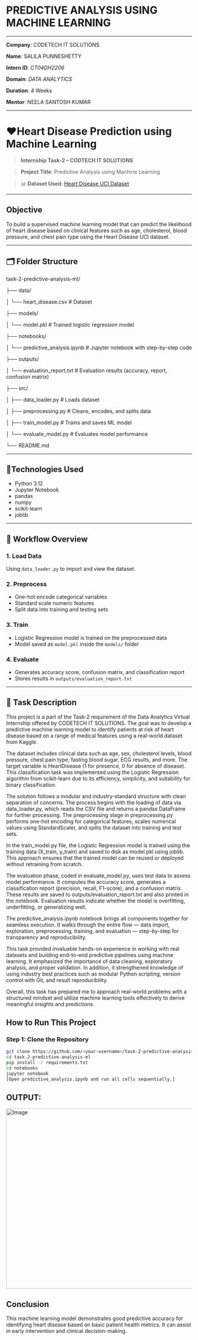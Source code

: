 # PREDICTIVE ANALYSIS USING MACHINE LEARNING

---

**Company**: CODETECH IT SOLUTIONS

**Name**: SALILA PUNNESHETTY

**Intern ID**: *CT04DH2206*

**Domain**: *DATA ANALYTICS*

**Duration**: 4 Weeks

**Mentor**: NEELA SANTOSH KUMAR

---
# ❤️Heart Disease Prediction using Machine Learning


> **Internship Task-2 – CODTECH IT SOLUTIONS**

> **Project Title**: Predictive Analysis using Machine Learning  

> 📊 **Dataset Used**: [Heart Disease UCI Dataset](https://www.kaggle.com/datasets/fedesoriano/heart-failure-prediction)

---

## Objective

To build a supervised machine learning model that can predict the likelihood of heart disease based on clinical features such as age, cholesterol, blood pressure, and chest pain type using the Heart Disease UCI dataset.

---

## 🗂️ Folder Structure

task-2-predictive-analysis-ml/

├── data/

│ └── heart_disease.csv # Dataset

├── models/

│ └── model.pkl # Trained logistic regression model

├── notebooks/

│ └── predictive_analysis.ipynb # Jupyter notebook with step-by-step code

├── outputs/

│ └── evaluation_report.txt # Evaluation results (accuracy, report, confusion matrix)

├── src/

│ ├── data_loader.py # Loads dataset

│ ├── preprocessing.py # Cleans, encodes, and splits data

│ ├── train_model.py # Trains and saves ML model

│ └── evaluate_model.py # Evaluates model performance

└── README.md


---

## 🔩Technologies Used

- Python 3.12
- Jupyter Notebook
- pandas
- numpy
- scikit-learn
- joblib

---

## 🔁 Workflow Overview

### 1. **Load Data**
Using `data_loader.py` to import and view the dataset.

### 2. **Preprocess**
- One-hot encode categorical variables
- Standard scale numeric features
- Split data into training and testing sets

### 3. **Train**
- Logistic Regression model is trained on the preprocessed data
- Model saved as `model.pkl` inside the `models/` folder

### 4. **Evaluate**
- Generates accuracy score, confusion matrix, and classification report
- Stores results in `outputs/evaluation_report.txt`

---
## 📝 Task Description
This project is a part of the Task-2 requirement of the Data Analytics Virtual Internship offered by CODETECH IT SOLUTIONS. The goal was to develop a predictive machine learning model to identify patients at risk of heart disease based on a range of medical features using a real-world dataset from Kaggle.

The dataset includes clinical data such as age, sex, cholesterol levels, blood pressure, chest pain type, fasting blood sugar, ECG results, and more. The target variable is HeartDisease (1 for presence, 0 for absence of disease). This classification task was implemented using the Logistic Regression algorithm from scikit-learn due to its efficiency, simplicity, and suitability for binary classification.

The solution follows a modular and industry-standard structure with clean separation of concerns. The process begins with the loading of data via data_loader.py, which reads the CSV file and returns a pandas DataFrame for further processing. The preprocessing stage in preprocessing.py performs one-hot encoding for categorical features, scales numerical values using StandardScaler, and splits the dataset into training and test sets.

In the train_model.py file, the Logistic Regression model is trained using the training data (X_train, y_train) and saved to disk as model.pkl using joblib. This approach ensures that the trained model can be reused or deployed without retraining from scratch.

The evaluation phase, coded in evaluate_model.py, uses test data to assess model performance. It computes the accuracy score, generates a classification report (precision, recall, F1-score), and a confusion matrix. These results are saved to outputs/evaluation_report.txt and also printed in the notebook. Evaluation results indicate whether the model is overfitting, underfitting, or generalizing well.

The predictive_analysis.ipynb notebook brings all components together for seamless execution. It walks through the entire flow — data import, exploration, preprocessing, training, and evaluation — step-by-step for transparency and reproducibility.

This task provided invaluable hands-on experience in working with real datasets and building end-to-end predictive pipelines using machine learning. It emphasized the importance of data cleaning, exploratory analysis, and proper validation. In addition, it strengthened knowledge of using industry best practices such as modular Python scripting, version control with Git, and result reproducibility.

Overall, this task has prepared me to approach real-world problems with a structured mindset and utilize machine learning tools effectively to derive meaningful insights and predictions.


## How to Run This Project

### Step 1: Clone the Repository

```bash
git clone https://github.com/<your-username>/task-2-predictive-analysis-ml.git
cd task-2-predictive-analysis-ml
pip install -r requirements.txt
cd notebooks
jupyter notebook
[Open predictive_analysis.ipynb and run all cells sequentially.]
```
## OUTPUT:
<img width="834" height="488" alt="Image" src="https://github.com/user-attachments/assets/1f6531dc-6eb9-4fbd-997a-727e340aec1d" />

##  Conclusion
This machine learning model demonstrates good predictive accuracy for identifying heart disease based on basic patient health metrics. It can assist in early intervention and clinical decision-making.
